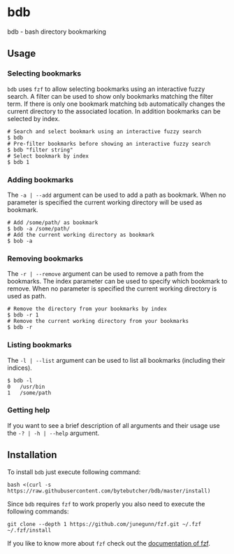 # bdb
bdb - bash directory bookmarking

## Usage

### Selecting bookmarks

```bdb``` uses ```fzf``` to allow selecting bookmarks using an interactive fuzzy search. 
A filter can be used to show only bookmarks matching the filter term. 
If there is only one bookmark matching ```bdb``` automatically changes the current 
directory to the associated location. In addition bookmarks can be selected by index.

```
# Search and select bookmark using an interactive fuzzy search
$ bdb
# Pre-filter bookmarks before showing an interactive fuzzy search
$ bdb "filter string"
# Select bookmark by index
$ bdb 1
```

### Adding bookmarks

The ```-a | --add``` argument can be used to add a path as bookmark.
When no parameter is specified the current working directory will be used as bookmark.

```
# Add /some/path/ as bookmark
$ bdb -a /some/path/
# Add the current working directory as bookmark
$ bob -a
```

### Removing bookmarks

The ```-r | --remove``` argument can be used to remove a path from the bookmarks.
The index parameter can be used to specify which bookmark to remove.
When no parameter is specified the current working directory is used as path.

```
# Remove the directory from your bookmarks by index
$ bdb -r 1
# Remove the current working directory from your bookmarks
$ bdb -r
```

### Listing bookmarks

The ```-l | --list``` argument can be used to list all bookmarks (including their indices).

```
$ bdb -l
0   /usr/bin
1   /some/path
```

### Getting help

If you want to see a brief description of all arguments and their usage use the ```-? | -h | --help``` argument.

## Installation

To install ```bdb``` just execute following command:
```
bash <(curl -s https://raw.githubusercontent.com/bytebutcher/bdb/master/install)
```

Since ```bdb``` requires ```fzf``` to work properly you also need to execute the following commands: 
```
git clone --depth 1 https://github.com/junegunn/fzf.git ~/.fzf
~/.fzf/install
```
If you like to know more about ```fzf``` check out the [documentation of fzf](https://github.com/junegunn/fzf).
